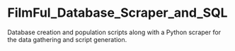 # FilmFul_Database_Scraper_and_SQL
Database creation and population scripts along with a Python scraper for the data gathering and script generation.
